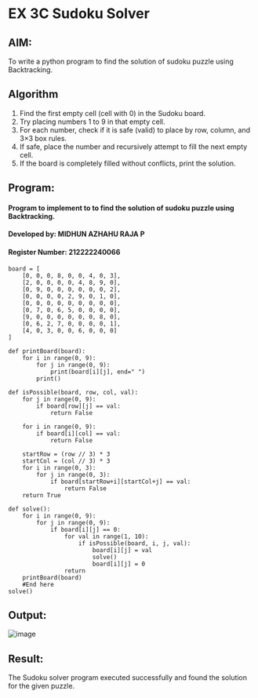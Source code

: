 # EX 3C Sudoku Solver
## AIM:
To write a python program to find the solution of sudoku puzzle using Backtracking.


## Algorithm
1. Find the first empty cell (cell with 0) in the Sudoku board.
2. Try placing numbers 1 to 9 in that empty cell.
3. For each number, check if it is safe (valid) to place by row, column, and 3×3 box rules.
4. If safe, place the number and recursively attempt to fill the next empty cell.
5. If the board is completely filled without conflicts, print the solution.  

## Program:
#### Program to implement to to find the solution of sudoku puzzle using Backtracking.
#### Developed by: MIDHUN AZHAHU RAJA P
#### Register Number: 212222240066

```PY
board = [
    [0, 0, 0, 8, 0, 0, 4, 0, 3],
    [2, 0, 0, 0, 0, 4, 8, 9, 0],
    [0, 9, 0, 0, 0, 0, 0, 0, 2],
    [0, 0, 0, 0, 2, 9, 0, 1, 0],
    [0, 0, 0, 0, 0, 0, 0, 0, 0],
    [0, 7, 0, 6, 5, 0, 0, 0, 0],
    [9, 0, 0, 0, 0, 0, 0, 8, 0],
    [0, 6, 2, 7, 0, 0, 0, 0, 1],
    [4, 0, 3, 0, 0, 6, 0, 0, 0]
]

def printBoard(board):
    for i in range(0, 9):
        for j in range(0, 9):
            print(board[i][j], end=" ")
        print()

def isPossible(board, row, col, val):
    for j in range(0, 9):
        if board[row][j] == val:
            return False

    for i in range(0, 9):
        if board[i][col] == val:
            return False

    startRow = (row // 3) * 3
    startCol = (col // 3) * 3
    for i in range(0, 3):
        for j in range(0, 3):
            if board[startRow+i][startCol+j] == val:
                return False
    return True

def solve():
    for i in range(0, 9):
        for j in range(0, 9):
            if board[i][j] == 0:
                for val in range(1, 10):
                    if isPossible(board, i, j, val):
                        board[i][j] = val
                        solve()
                        board[i][j] = 0
                return
    printBoard(board)
    #End here
solve()
```

## Output:
![image](https://github.com/user-attachments/assets/08287a84-a826-4de0-8a9d-e54467cfdb73)


## Result:
The Sudoku solver program executed successfully and found the solution for the given puzzle.
